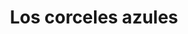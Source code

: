 ---
layout: template_cuentos
title: Los corceles azules
texto: null
img: null
link: null
notas: false
---